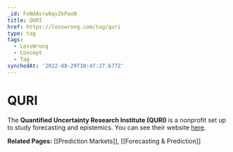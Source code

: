 ```yaml
---
_id: FxNdAsrw8qvZkPaxN
title: QURI
href: https://lesswrong.com/tag/quri
type: tag
tags:
  - LessWrong
  - Concept
  - Tag
synchedAt: '2022-08-29T10:47:27.677Z'
---
```

# QURI

The **Quantified Uncertainty Research Institute (QURI)** is a nonprofit set up to study forecasting and epistemics. You can see their website [here](https://quantifieduncertainty.org/). 

**Related Pages:** [[Prediction Markets]], [[Forecasting & Prediction]]